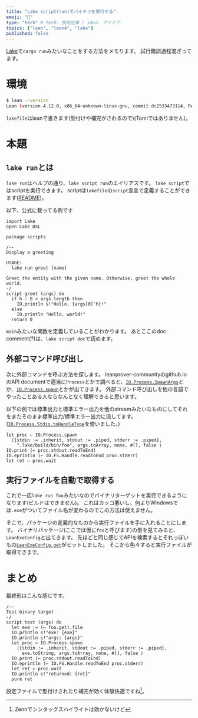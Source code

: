 ```yaml
---
title: "Lake script(run)でバイナリを実行する"
emoji: "🦔"
type: "tech" # tech: 技術記事 / idea: アイデア
topics: ["lean", "lean4", "lake"]
published: false
---
```


[Lake](https://github.com/leanprover/lean4/tree/master/src/lake)で`cargo run`みたいなことをする方法をメモります。
試行錯誤過程混ざってます。

# 環境
```sh
$ lean --version
Lean (version 4.12.0, x86_64-unknown-linux-gnu, commit dc2533473114, Release)
```
`lakefile`はleanで書きます(型付けや補完がされるので)(Tomlではありません)。

# 本題

## `lake run`とは
`lake run`はヘルプの通り、`lake script run`のエイリアスです。
`lake script`ではscriptを実行できます。
scriptは`lakefile`の`script`宣言で定義することができます([README](https://github.com/leanprover/lean4/tree/master/src/lake#writing-and-running-scripts))。

以下、公式に載ってる例です
```lean
import Lake
open Lake DSL

package scripts

/--
Display a greeting

USAGE:
  lake run greet [name]

Greet the entity with the given name. Otherwise, greet the whole world.
-/
script greet (args) do
  if h : 0 < args.length then
    IO.println s!"Hello, {args[0]'h}!"
  else
    IO.println "Hello, world!"
  return 0
```

`main`みたいな関数を定義していることがわかります。
あとここのdoc comment(?)は、`lake script doc`で読めます。

## 外部コマンド呼び出し
次に外部コマンドを呼ぶ方法を探します。
leanprover-communityのgithub.ioのAPI documentで適当に`Process`とかで調べると、[`IO.Process.SpawnArgs`](https://leanprover-community.github.io/mathlib4_docs/Init/System/IO.html#IO.Process.SpawnArgs)とか、[`IO.Process.spawn`](https://leanprover-community.github.io/mathlib4_docs/Init/System/IO.html#IO.Process.spawn)とかが出てきます。
外部コマンド呼び出しを他の言語でやったことある人ならなんとなく理解できると思います。

以下の例では標準出力と標準エラー出力を他のstreamみたいなものにしてそれをまたそのまま標準出力/標準エラー出力に流してます。([`IO.Process.Stdio.toHandleType`](https://leanprover-community.github.io/mathlib4_docs/Init/System/IO.html#IO.Process.Stdio.toHandleType)を使いました。)
```lean: processspawn.lean
let proc ← IO.Process.spawn
  ⟨{stdin := .inherit, stdout := .piped, stderr := .piped},
    ".lake/build/bin/foo", args.toArray, none, #[], false ⟩
IO.print (← proc.stdout.readToEnd)
IO.eprintln (← IO.FS.Handle.readToEnd proc.stderr)
let ret ← proc.wait
```

## 実行ファイルを自動で取得する
これで一応`lake run foo`みたいなのでバイナリターゲットを実行できるようになります(ビルドはできません)。
これはカッコ悪いし、何よりWindowsでは`.exe`がついてファイル名が変わるのでこの方法は使えません。

そこで、パッケージの定義的なものから実行ファイルを手に入れることにします。
バイナリパッケージ(ここでは仮に`foo`と呼びます)の型を見てみると、`LeanExeConfig`と出てきます。
先ほどと同じ感じでAPIを検索するとそれっぽいもの[`LeanExeConfig.get`](https://leanprover-community.github.io/mathlib4_docs/Lake/Build/Targets.html#Lake.LeanExeConfig.get)がヒットしました。
そこから色々すると実行ファイルが取得できます。

# まとめ
最終形はこんな感じです。

```lean lakefile.lean
/--
Test binary target
-/
script test (args) do
  let exe := (← foo.get).file
  IO.println s!"exe: {exe}"
  IO.println s!"args: {args}"
  let proc ← IO.Process.spawn
    ⟨{stdin := .inherit, stdout := .piped, stderr := .piped},
      exe.toString, args.toArray, none, #[], false ⟩
  IO.print (← proc.stdout.readToEnd)
  IO.eprintln (← IO.FS.Handle.readToEnd proc.stderr)
  let ret ← proc.wait
  IO.println s!"returned: {ret}"
  pure ret
```

設定ファイルで型付けされたり補完が効く体験快適ですね[^1]。

[^1]: Zennでシンタックスハイライトは効かないけど

